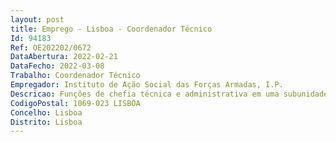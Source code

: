 ```yaml
--- 
layout: post
title: Emprego - Lisboa - Coordenador Técnico
Id: 94183
Ref: OE202202/0672
DataAbertura: 2022-02-21
DataFecho: 2022-03-08
Trabalho: Coordenador Técnico
Empregador: Instituto de Ação Social das Forças Armadas, I.P.
Descricao: Funções de chefia técnica e administrativa em uma subunidade orgânica ou equipa de suporte, por cujos resultados é responsável. Realização das atividades de programação e organização do trabalho do pessoal que coordena, segundo orientações e diretivas superiores. Execução de trabalhos de natureza técnica e administrativa de maior complexidade. Funções exercidas com relativo grau de autonomia e responsabilidade, designadamente — Referência A — 1 Posto de trabalho — Coordenar as atividades administrativas da área de secretariado do Gabinete de Planeamento, Gestão Financeira e Orçamento – Referência B – 1 Posto de Trabalho   Coordenar as atividades administrativas do Gabinete de Recursos Materiais – Referência C – 1 Posto de Trabalho   Coordenar a atividade administrativa do Gabinete  Coordenar a receção, classificação, registo, distribuição e expedição da correspondência  Coordenar o controlo de acessos e a conservação e limpeza do edifício da sede.
CodigoPostal: 1069-023 LISBOA
Concelho: Lisboa
Distrito: Lisboa
--- 
```

